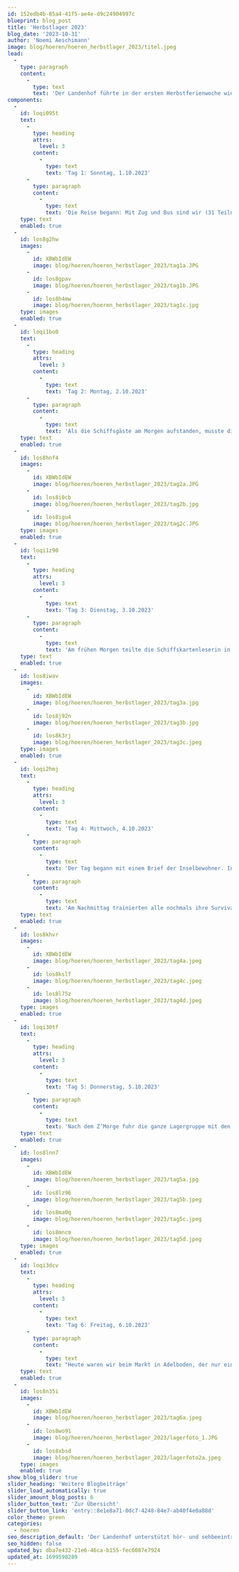 ```yaml
---
id: 152edb4b-85a4-41f5-ae4e-d9c24904997c
blueprint: blog_post
title: 'Herbstlager 2023'
blog_date: '2023-10-31'
author: 'Noemi Aeschimann'
image: blog/hoeren/hoeren_herbstlager_2023/titel.jpeg
lead:
  -
    type: paragraph
    content:
      -
        type: text
        text: 'Der Landenhof führte in der ersten Herbstferienwoche wieder ein freiwilliges Lager für Schülerinnen und Schüler der Schwerhörigenschule durch. Es hatten wie in den vergangenen Jahren aber auch schwerhörige Kinder und Jugendliche aus der Regelschule die Gelegenheit, von diesem Angebot zu profitieren und mit anderen schwerhörigen Kindern und Jugendlichen ein tolles Ferienlager in Adelboden zu erleben.'
components:
  -
    id: loqi095t
    text:
      -
        type: heading
        attrs:
          level: 3
        content:
          -
            type: text
            text: 'Tag 1: Sonntag, 1.10.2023'
      -
        type: paragraph
        content:
          -
            type: text
            text: 'Die Reise begann: Mit Zug und Bus sind wir (31 Teilnehmende und 13 Leitende) zum Lagerhaus im schönen Adelboden gefahren. Wir haben die Koffer ausgepackt und das Haus erkundigt. Mit Kennenlernspielen vor dem Haus stimmten wir in das Lagerfeeling ein. Für das Abendessen durften sich die Kinder und Jugendliche schön bekleiden und sich von der Schiffscrew, der Lagerleitung mit einem Drei-Gang-Menü bedienen lassen. Auf diesem Kreuzfahrschiff stellt sich die Crew vor: der Kapitän, die Matrosinnen, die Schiffsmechanikerinnen, der Bademeister, die Schiffsärztin, die Navigatorin und das Küchenteam. Die Schiffsgäste (Kinder und Jugendliche) waren von dem Essen begeistert. Die Stimmung war gut und die Gäste freuen sich auf die bevorstehenden Tage der Kreuzfahrt.'
    type: text
    enabled: true
  -
    id: los8g2hw
    images:
      -
        id: XBWbIdEW
        image: blog/hoeren/hoeren_herbstlager_2023/tag1a.JPG
      -
        id: los8gpav
        image: blog/hoeren/hoeren_herbstlager_2023/tag1b.JPG
      -
        id: los8h4mw
        image: blog/hoeren/hoeren_herbstlager_2023/tag1c.jpg
    type: images
    enabled: true
  -
    id: loqi1bo0
    text:
      -
        type: heading
        attrs:
          level: 3
        content:
          -
            type: text
            text: 'Tag 2: Montag, 2.10.2023'
      -
        type: paragraph
        content:
          -
            type: text
            text: 'Als die Schiffsgäste am Morgen aufstanden, musste die Crew mitteilen, dass das Schiff leider technische Störungen hatte und auf einer einsamen Insel gestrandet ist. Ab jetzt heisst es Survival. Mit dem Proviant vom Schiff gab es ein Frühstück, damit nachher alle gestärkt für das Erkunden der Insel waren. Die Gruppe wurde aufgeteilt: einige gingen ganz hoch und weit wandern, andere gingen mit Trottis los und die weiteren machten sich in einer kleinen Wanderung über die Umgebung auskünftig. Die Gruppe der grossen Wanderung hat Pilze gefunden, Wasser gefiltert und sich Überblick über die Insel verschaffen. Auf der kleinen Wanderung konnte eine weitere Gruppe ein riesengrossen Vogelnest entdecken. Was da wohl drin ist? Beim Trottifahren brauchte es viel Konzentration und Orientierung, um Wege der Insel zu erkunden. Mit Fotos wurden Indizien, die fürs Überleben auf der Insel wichtig sind, festgehalten. Nach einem vollen Tag kamen viele erschöpft aufs gestrandete Schiff zurück, um sich am Essen aus den Vorräten zu stärken. Nach einem Survival-Postenlauf machten wir alle Schotten dicht und begaben uns in unsere Kajüten.'
    type: text
    enabled: true
  -
    id: los8hnf4
    images:
      -
        id: XBWbIdEW
        image: blog/hoeren/hoeren_herbstlager_2023/tag2a.JPG
      -
        id: los8i0cb
        image: blog/hoeren/hoeren_herbstlager_2023/tag2b.jpg
      -
        id: los8igu4
        image: blog/hoeren/hoeren_herbstlager_2023/tag2c.JPG
    type: images
    enabled: true
  -
    id: loqi1z90
    text:
      -
        type: heading
        attrs:
          level: 3
        content:
          -
            type: text
            text: 'Tag 3: Dienstag, 3.10.2023'
      -
        type: paragraph
        content:
          -
            type: text
            text: 'Am frühen Morgen teilte die Schiffskartenleserin in einer Nachricht mit, dass sie drei Landkarten-Entwürfe skizziert hat. Die Schiffsgäste haben den Auftrag, die Insel weiterhin zu erkunden, um eine vollständige Karte zu erstellen. Um möglichst bald Hilfe zu holen, wurden die Schiffsgäste in zwei Gruppen eingeteilt: die Jüngeren und die Älteren. Die Jüngeren gingen klettern, um von einem Berg ein SOS zu senden. Die meisten kletterten bis zum höchsten Punkt. Die anderen durften, währenddessen Fussball spielen und auf einem Baum namens „Coop“ nach Zwischenverpflegung suchen. Nach dem Mittagessen konnten die Jüngeren sich am Nachmittag auch sportlich beschäftigen. Beim Klettern mit den Älteren am Nachmittag, haben einige ihre Höhenangst überwunden. Auch sie erreichten den Gipfel und konnten so für Hilfe auf der verlassenen Insel zu suchen. Wegen dem stürmischen Wetter mussten wir uns am Abend alle wieder ins Schiffwrack begeben und haben einen gemütlichen Filmabend genossen.'
    type: text
    enabled: true
  -
    id: los8iwav
    images:
      -
        id: XBWbIdEW
        image: blog/hoeren/hoeren_herbstlager_2023/tag3a.jpg
      -
        id: los8j92n
        image: blog/hoeren/hoeren_herbstlager_2023/tag3b.jpg
      -
        id: los8k3rj
        image: blog/hoeren/hoeren_herbstlager_2023/tag3c.jpeg
    type: images
    enabled: true
  -
    id: loqi2hmj
    text:
      -
        type: heading
        attrs:
          level: 3
        content:
          -
            type: text
            text: 'Tag 4: Mittwoch, 4.10.2023'
      -
        type: paragraph
        content:
          -
            type: text
            text: 'Der Tag begann mit einem Brief der Inselbewohner. In dieser Nachricht schlugen sie einen Tauschhandel vor: Edelsteine gegen Früchte. Weil das Essen auf dem Schiff knapp wurde, zog die ganze Besatzung los, um Edelsteine zu sammeln. Diese konnten wir bei einem Geländespiel beim Sportplatz in Adelboden gewinnen. Aber Piraten (die Leiter) versuchten uns die Edelsteine wegzunehmen. Damit wir uns fürs Erkämpfen der Edelsteine stärken konnten, sorgte das Küchenteam für ein feines Mittagessen mit gegrilltem Fleisch und Gemüse.'
      -
        type: paragraph
        content:
          -
            type: text
            text: 'Am Nachmittag trainierten alle nochmals ihre Survival-Fähigkeiten bei Spiel, Spass und Sport. Für das Abendessen war der Essensvorrat so knapp wie noch nie. Mit dem übriggebliebenen Käse gab es ein Fondue. Beim Abendprogramm konnten die erkämpften Edelsteine gegen exotische Früchte getauscht werden. Voller Freude kreierten fünf Gruppen damit essbare Kunstwerke. Am Schluss das wurde das schönste Frucht-Kunstwerk von der Jury ausgewählt.'
    type: text
    enabled: true
  -
    id: los8khvr
    images:
      -
        id: XBWbIdEW
        image: blog/hoeren/hoeren_herbstlager_2023/tag4a.jpeg
      -
        id: los8kslf
        image: blog/hoeren/hoeren_herbstlager_2023/tag4c.jpeg
      -
        id: los8l75z
        image: blog/hoeren/hoeren_herbstlager_2023/tag4d.jpeg
    type: images
    enabled: true
  -
    id: loqi30tf
    text:
      -
        type: heading
        attrs:
          level: 3
        content:
          -
            type: text
            text: 'Tag 5: Donnerstag, 5.10.2023'
      -
        type: paragraph
        content:
          -
            type: text
            text: 'Nach dem Z’Morge fuhr die ganze Lagergruppe mit den Bussen zum Seilpark. Dort konnten sich alle austoben. Es gab verschiedene Bahnen, bei denen man schnell und hochfliegen konnte. Das höchste Seil war 50 Meter über dem Boden. Wir hatten grossen Spass und konnten den ganzen Morgen nutzen, um die Bahnen zu wiederholen. Nach einem stärkenden Mittagessen im Lagerhaus konnten wir Postkarten für unsere Familien basteln und ihnen Grüsse aus Adelboden, der Insel, schicken. Bis zum Abend durften die Kinder und Jugendlichen den Nachmittag frei gestalten. Einige bastelten mit viel Mühe und Kreativität weiter: kleine Boote, Schatztruhen usw. Andere gingen nochmals Fussballspielen oder suchten in der Umgebung nach Süssigkeiten. Von den vielen Abenteuern, die wir erlebt haben, hatten alle einen grossen Hunger. Zum Znacht gab es leckere Hamburger mit Pommes. Danach haben wir uns in der Disco amüsiert. Nach vielem Tanzen und Singen gingen alle müde ins Bett.'
    type: text
    enabled: true
  -
    id: los8lnn7
    images:
      -
        id: XBWbIdEW
        image: blog/hoeren/hoeren_herbstlager_2023/tag5a.jpg
      -
        id: los8lz96
        image: blog/hoeren/hoeren_herbstlager_2023/tag5b.jpeg
      -
        id: los8ma0q
        image: blog/hoeren/hoeren_herbstlager_2023/tag5c.jpeg
      -
        id: los8mncm
        image: blog/hoeren/hoeren_herbstlager_2023/tag5d.jpeg
    type: images
    enabled: true
  -
    id: loqi3dcv
    text:
      -
        type: heading
        attrs:
          level: 3
        content:
          -
            type: text
            text: 'Tag 6: Freitag, 6.10.2023'
      -
        type: paragraph
        content:
          -
            type: text
            text: "Heute waren wir beim Markt in Adelboden, der nur einmal im Jahr stattfindet. Manche kauften sich Seife, Schmuck, Spielsachen, Kleidung oder Süsses. Wieder im Lagerhaus angekommen, zauberte uns die Küche mit den Essensreste ein feines Mittagessen. Kurz vor 14:00 Uhr gingen wir ins Hallenbad nach Frutigen. Der Whirlpool war super und viele, genossen das Sprudelbad. Mit kreisförmigen Schwimmmatten haben einige im Wasser gespielt und andere spielten Wasservolley oder Schweinchen in der Mitte. Nach dem Schwimmen teilte uns der Kapitän teilte mit, dass ein anderes Schiff uns gesichtet hat und uns helfen kann. Die Reparaturen an unserem Schiff waren erfolgreich und das Loslegen bald wieder möglich! \_So gab es am letzten Abend auf der Insel eine Diashow voller Erinnerungen an die Abenteuer dieser Woche. Dazu gab es Crêpes und die Schiffscrew beendete den Abend mit der Rangverkündigung der Survival-Aufträge und Wettkämpfe der vergangenen Tage. Am nächsten Morgen stand die Heimreise bevor und das Schiff cruiste, heimwärts zu. Somit endete eine schöne und erlebnisreiche Woche, welche wir nicht vergessen werden."
    type: text
    enabled: true
  -
    id: los8n35i
    images:
      -
        id: XBWbIdEW
        image: blog/hoeren/hoeren_herbstlager_2023/tag6a.jpeg
      -
        id: los8wo91
        image: blog/hoeren/hoeren_herbstlager_2023/lagerfoto_1.JPG
      -
        id: los8xbsd
        image: blog/hoeren/hoeren_herbstlager_2023/lagerfoto2a.jpeg
    type: images
    enabled: true
show_blog_slider: true
slider_heading: 'Weitere Blogbeiträge'
slider_load_automatically: true
slider_amount_blog_posts: 6
slider_button_text: 'Zur Übersicht'
slider_button_link: 'entry::8e1e8a71-0dc7-4248-84e7-ab40f4e0a88d'
color_theme: green
categories:
  - hoeren
seo_description_default: 'Der Landenhof unterstützt hör- und sehbeeinträchtigte Kinder & Jugendliche in ihrem selbstbestimmten Leben durch Förderung ihrer Fähigkeiten & Entwicklung'
seo_hidden: false
updated_by: dba7e432-21e6-46ca-b155-fec6087e7924
updated_at: 1699598289
---
```

